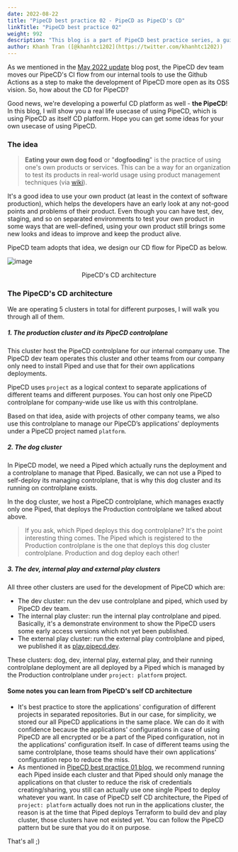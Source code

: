 ```yaml
---
date: 2022-08-22
title: "PipeCD best practice 02 - PipeCD as PipeCD's CD"
linkTitle: "PipeCD best practice 02"
weight: 992
description: "This blog is a part of PipeCD best practice series, a guideline for you to operate your own PipeCD cluster."
author: Khanh Tran ([@khanhtc1202](https://twitter.com/khanhtc1202))
---
```


As we mentioned in the [May 2022 update](/blog/2022/06/01/may-2022-update/#were-opening-more-and-more) blog post, the PipeCD dev team moves our PipeCD's CI flow from our internal tools to use the Github Actions as a step to make the development of PipeCD more open as its OSS vision. So, how about the CD for PipeCD?

Good news, we're developing a powerful CD platform as well - __the PipeCD__! In this blog, I will show you a real life usecase of using PipeCD, which is using PipeCD as itself CD platform. Hope you can get some ideas for your own usecase of using PipeCD.

### The idea

> __Eating your own dog food__ or "__dogfooding__" is the practice of using one's own products or services. This can be a way for an organization to test its products in real-world usage using product management techniques (via [wiki](https://en.wikipedia.org/wiki/Eating_your_own_dog_food)).


It's a good idea to use your own product (at least in the context of software production), which helps the developers have an early look at any not-good points and problems of their product. Even though you can have test, dev, staging, and so on separated environments to test your own product in some ways that are well-defined, using your own product still brings some new looks and ideas to improve and keep the product alive.

PipeCD team adopts that idea, we design our CD flow for PipeCD as below.

![image](/images/pipecd-cd-architecture.png)
<p style="text-align: center;">
PipeCD's CD architecture
</p>

### The PipeCD's CD architecture

We are operating 5 clusters in total for different purposes, I will walk you through all of them.

##### 1. The production cluster and its PipeCD controlplane

This cluster host the PipeCD controlplane for our internal company use. The PipeCD dev team operates this cluster and other teams from our company only need to install Piped and use that for their own applications deployments.

PipeCD uses `project` as a logical context to separate applications of different teams and different purposes. You can host only one PipeCD controlplane for company-wide use like us with this controlplane.

Based on that idea, aside with projects of other company teams, we also use this controlplane to manage our PipeCD’s applications' deployments under a PipeCD project named `platform`.

##### 2. The dog cluster

In PipeCD model, we need a Piped which actually runs the deployment and a controlplane to manage that Piped. Basically, we can not use a Piped to self-deploy its managing controlplane, that is why this dog cluster and its running on controlplane exists.

In the dog cluster, we host a PipeCD controlplane, which manages exactly only one Piped, that deploys the Production controlplane we talked about above.

> If you ask, which Piped deploys this dog controlplane? It's the point interesting thing comes. The Piped which is registered to the Production controlplane is the one that deploys this dog cluster controlplane. Production and dog deploy each other!

##### 3. The dev, internal play and external play clusters

All three other clusters are used for the development of PipeCD which are:
- The dev cluster: run the dev use controlplane and piped, which used by PipeCD dev team.
- The internal play cluster: run the internal play controlplane and piped. Basically, it's a demonstrate environment to show the PipeCD users some early access versions which not yet been published.
- The external play cluster: run the external play controlplane and piped, we published it as [play.pipecd.dev](https://play.pipecd.dev).

These clusters: dog, dev, internal play, external play, and their running controlplane deployment are all deployed by a Piped which is managed by the Production controlplane under `project: platform` project.

#### Some notes you can learn from PipeCD's self CD architecture

- It's best practice to store the applications' configuration of different projects in separated repositories. But in our case, for simplicity, we stored our all PipeCD applications in the same place. We can do it with confidence because the applications' configurations in case of using PipeCD are all encrypted or be a part of the Piped configuration, not in the applications' configuration itself. In case of different teams using the same controlplane, those teams should have their own applications' configuration repo to reduce the miss.
- As mentioned in [PipeCD best practice 01 blog](/blog/2021/12/29/pipecd-best-practice-01-operate-your-own-pipecd-cluster/#:~:text=we%20highly%20recommend%20running%20each%20Piped%20inside%20each%20cluster%20and%20that%20Piped%20will%20only%20manage%20the%20applications%20on%20that%20cluster), we recommend running each Piped inside each cluster and that Piped should only manage the applications on that cluster to reduce the risk of credentials creating/sharing, you still can actually use one single Piped to deploy whatever you want. In case of PipeCD self CD architecture, the Piped of `project: platform` actually does not run in the applications cluster, the reason is at the time that Piped deploys Terraform to build dev and play cluster, those clusters have not existed yet. You can follow the PipeCD pattern but be sure that you do it on purpose.


That's all ;)
